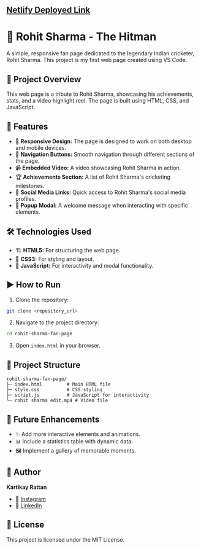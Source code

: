 ## [Netlify Deployed Link](https://67c91e2cf2f644a56802de28--funny-kringle-3ba76f.netlify.app/)

# 🏏 Rohit Sharma - The Hitman

A simple, responsive fan page dedicated to the legendary Indian cricketer, Rohit Sharma. This project is my first web page created using VS Code.

## 🌟 Project Overview
This web page is a tribute to Rohit Sharma, showcasing his achievements, stats, and a video highlight reel. The page is built using HTML, CSS, and JavaScript.

## 🚀 Features
- 🎨 **Responsive Design:** The page is designed to work on both desktop and mobile devices.
- 🧭 **Navigation Buttons:** Smooth navigation through different sections of the page.
- 📹 **Embedded Video:** A video showcasing Rohit Sharma in action.
- 🏆 **Achievements Section:** A list of Rohit Sharma's cricketing milestones.
- 🔗 **Social Media Links:** Quick access to Rohit Sharma's social media profiles.
- 💬 **Popup Modal:** A welcome message when interacting with specific elements.

## 🛠️ Technologies Used
- 🏗️ **HTML5:** For structuring the web page.
- 🎨 **CSS3:** For styling and layout.
- 🧠 **JavaScript:** For interactivity and modal functionality.

## ▶️ How to Run
1. Clone the repository:
```sh
git clone <repository_url>
```
2. Navigate to the project directory:
```sh
cd rohit-sharma-fan-page
```
3. Open `index.html` in your browser.

## 📁 Project Structure
```
rohit-sharma-fan-page/
├─ index.html         # Main HTML file
├─ style.css          # CSS styling
├─ script.js          # JavaScript for interactivity
└─ rohit sharma edit.mp4 # Video file
```

## 🚧 Future Enhancements
- ✨ Add more interactive elements and animations.
- 📊 Include a statistics table with dynamic data.
- 🖼️ Implement a gallery of memorable moments.

## 👤 Author
**Kartikay Rattan**
- 📸 [Instagram](https://www.instagram.com/_kartikay.rattan28/)
- 💼 [LinkedIn](https://in.linkedin.com/in/kartikay-rattan-10b071326)

## 📄 License
This project is licensed under the MIT License.

